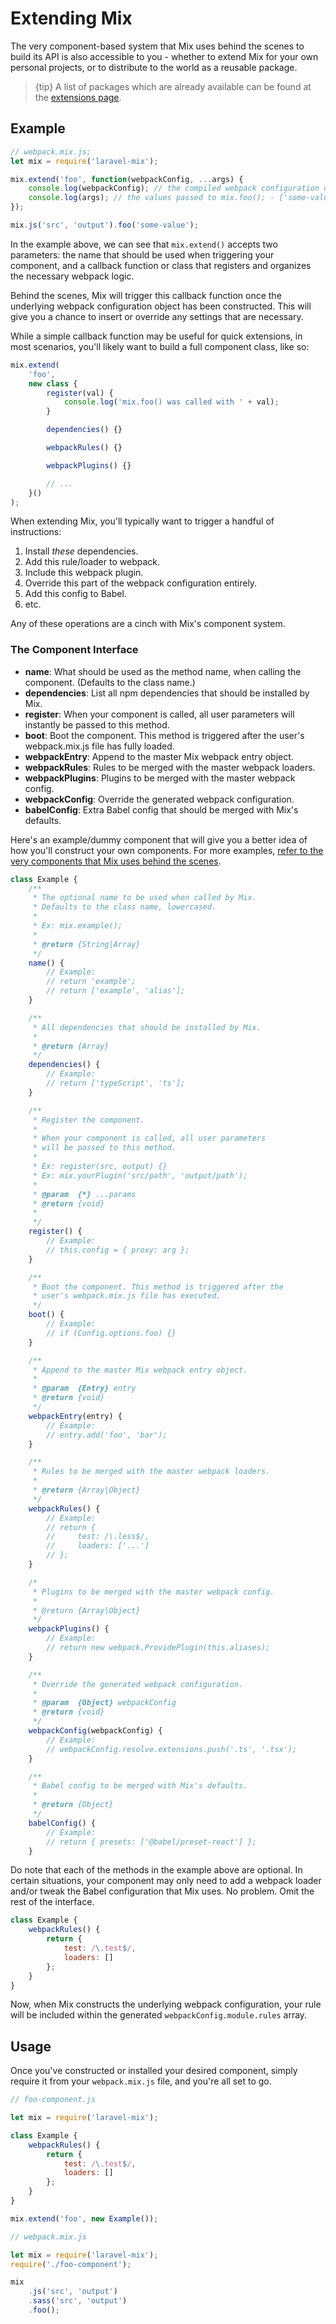 # Extending Mix

The very component-based system that Mix uses behind the scenes to build its API is also accessible to you - whether to extend Mix for your own personal projects, or to distribute to the world as a reusable package.

> {tip} A list of packages which are already available can be found at the <a href="https://laravel-mix.com/extensions">extensions page</a>.

## Example

```js
// webpack.mix.js;
let mix = require('laravel-mix');

mix.extend('foo', function(webpackConfig, ...args) {
    console.log(webpackConfig); // the compiled webpack configuration object.
    console.log(args); // the values passed to mix.foo(); - ['some-value']
});

mix.js('src', 'output').foo('some-value');
```

In the example above, we can see that `mix.extend()` accepts two parameters: the name that should be used when triggering your component, and a callback function or class that registers and organizes the necessary webpack logic.

Behind the scenes, Mix will trigger this callback function once the underlying webpack configuration object has been constructed. This will give you a chance to insert or override any settings that are necessary.

While a simple callback function may be useful for quick extensions, in most scenarios, you'll likely want to build a full component class, like so:

```js
mix.extend(
    'foo',
    new class {
        register(val) {
            console.log('mix.foo() was called with ' + val);
        }

        dependencies() {}

        webpackRules() {}

        webpackPlugins() {}

        // ...
    }()
);
```

When extending Mix, you'll typically want to trigger a handful of instructions:

1.  Install _these_ dependencies.
2.  Add this rule/loader to webpack.
3.  Include this webpack plugin.
4.  Override this part of the webpack configuration entirely.
5.  Add this config to Babel.
6.  etc.

Any of these operations are a cinch with Mix's component system.

### The Component Interface

-   **name**: What should be used as the method name, when calling the component. (Defaults to the class name.)
-   **dependencies**: List all npm dependencies that should be installed by Mix.
-   **register**: When your component is called, all user parameters will instantly be passed to this method.
-   **boot**: Boot the component. This method is triggered after the user's webpack.mix.js file has fully loaded.
-   **webpackEntry**: Append to the master Mix webpack entry object.
-   **webpackRules**: Rules to be merged with the master webpack loaders.
-   **webpackPlugins**: Plugins to be merged with the master webpack config.
-   **webpackConfig**: Override the generated webpack configuration.
-   **babelConfig**: Extra Babel config that should be merged with Mix's defaults.

Here's an example/dummy component that will give you a better idea of how you'll construct your own components. For more examples, [refer to the very
components that Mix uses behind the scenes](https://github.com/JeffreyWay/laravel-mix/tree/master/src/components).

```js
class Example {
    /**
     * The optional name to be used when called by Mix.
     * Defaults to the class name, lowercased.
     *
     * Ex: mix.example();
     *
     * @return {String|Array}
     */
    name() {
        // Example:
        // return 'example';
        // return ['example', 'alias'];
    }

    /**
     * All dependencies that should be installed by Mix.
     *
     * @return {Array}
     */
    dependencies() {
        // Example:
        // return ['typeScript', 'ts'];
    }

    /**
     * Register the component.
     *
     * When your component is called, all user parameters
     * will be passed to this method.
     *
     * Ex: register(src, output) {}
     * Ex: mix.yourPlugin('src/path', 'output/path');
     *
     * @param  {*} ...params
     * @return {void}
     *
     */
    register() {
        // Example:
        // this.config = { proxy: arg };
    }

    /**
     * Boot the component. This method is triggered after the
     * user's webpack.mix.js file has executed.
     */
    boot() {
        // Example:
        // if (Config.options.foo) {}
    }

    /**
     * Append to the master Mix webpack entry object.
     *
     * @param  {Entry} entry
     * @return {void}
     */
    webpackEntry(entry) {
        // Example:
        // entry.add('foo', 'bar');
    }

    /**
     * Rules to be merged with the master webpack loaders.
     *
     * @return {Array|Object}
     */
    webpackRules() {
        // Example:
        // return {
        //     test: /\.less$/,
        //     loaders: ['...']
        // };
    }

    /*
     * Plugins to be merged with the master webpack config.
     *
     * @return {Array|Object}
     */
    webpackPlugins() {
        // Example:
        // return new webpack.ProvidePlugin(this.aliases);
    }

    /**
     * Override the generated webpack configuration.
     *
     * @param  {Object} webpackConfig
     * @return {void}
     */
    webpackConfig(webpackConfig) {
        // Example:
        // webpackConfig.resolve.extensions.push('.ts', '.tsx');
    }

    /**
     * Babel config to be merged with Mix's defaults.
     *
     * @return {Object}
     */
    babelConfig() {
        // Example:    
        // return { presets: ['@babel/preset-react'] };
    }

```

Do note that each of the methods in the example above are optional. In certain situations, your component may only need to add a webpack loader and/or tweak the Babel configuration that Mix uses. No problem. Omit the rest of the interface.

```js
class Example {
    webpackRules() {
        return {
            test: /\.test$/,
            loaders: []
        };
    }
}
```

Now, when Mix constructs the underlying webpack configuration, your rule will be included within the generated `webpackConfig.module.rules` array.

## Usage

Once you've constructed or installed your desired component, simply require it from your `webpack.mix.js` file, and you're all set to go.

```js
// foo-component.js

let mix = require('laravel-mix');

class Example {
    webpackRules() {
        return {
            test: /\.test$/,
            loaders: []
        };
    }
}

mix.extend('foo', new Example());
```

```js
// webpack.mix.js

let mix = require('laravel-mix');
require('./foo-component');

mix
    .js('src', 'output')
    .sass('src', 'output')
    .foo();
```
